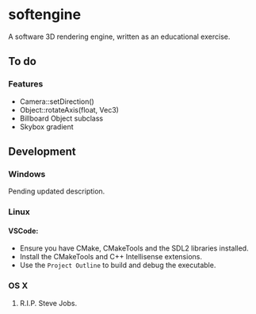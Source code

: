 # softengine
A software 3D rendering engine, written as an educational exercise.

## To do

### Features

* Camera::setDirection()
* Object::rotateAxis(float, Vec3)
* Billboard Object subclass
* Skybox gradient

## Development

### Windows

Pending updated description.

### Linux

#### VSCode:
- Ensure you have CMake, CMakeTools and the SDL2 libraries installed.
- Install the CMakeTools and C++ Intellisense extensions.
- Use the `Project Outline` to build and debug the executable.

### OS X
1. R.I.P. Steve Jobs.